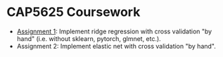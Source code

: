 # CAP5625 Coursework  
  
* [Assignment 1](https://github.com/MichaelTeti/CAP5625/blob/main/CAP5625_Assignment1_RidgeRegression.ipynb): Implement ridge regression with cross validation "by hand" (i.e. without sklearn, pytorch, glmnet, etc.).  
* Assignment 2: Implement elastic net with cross validation "by hand". 
